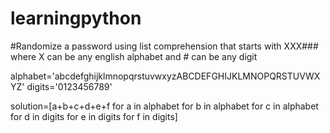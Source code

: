 # learningpython
#Randomize a password using list comprehension that starts with XXX### where X can be any english alphabet and # can be any digit

alphabet='abcdefghijklmnopqrstuvwxyzABCDEFGHIJKLMNOPQRSTUVWXYZ'
digits='0123456789'

solution=[a+b+c+d+e+f for a in alphabet for b in alphabet for c in alphabet for d in digits for e in digits for f in digits]
